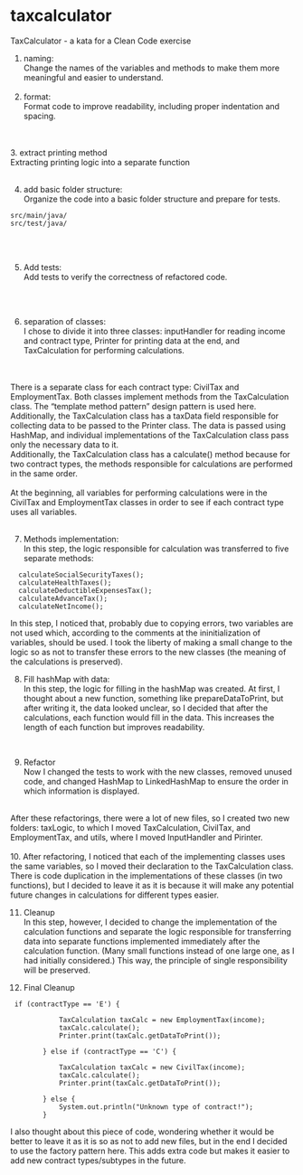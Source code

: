 # taxcalculator
TaxCalculator - a kata for a Clean Code exercise


1. naming:<br/>
Change the names of the variables and methods to make them more meaningful and easier to understand.<br />
   <br />
2. format:<br/>
Format code to improve readability, including proper indentation and spacing.
<br />
<br />
3. extract printing method<br/>
Extracting printing logic into a separate function
<br /><br />
   
4. add basic folder structure:<br/>
Organize the code into a basic folder structure and prepare for tests.


```
src/main/java/
src/test/java/
```

<br />
<br />

5. Add tests:<br/>
Add tests to verify the correctness of refactored code.
<br />
<br />

6. separation of classes:<br/>
I chose to divide it into three classes: inputHandler for reading income and contract type, Printer for printing data at the end, and TaxCalculation for performing calculations.
<br />
<br />There is a separate class for each contract type: CivilTax and EmploymentTax. Both classes implement methods from the TaxCalculation class. The “template method pattern” design pattern is used here. Additionally, the TaxCalculation class has a taxData field responsible for collecting data to be passed to the Printer class. The data is passed using HashMap, and individual implementations of the TaxCalculation class pass only the necessary data to it. <br />
Additionally, the TaxCalculation class has a calculate() method because for two contract types, the methods responsible for calculations are performed in the same order.<br/><br/>
At the beginning, all variables for performing calculations were in the CivilTax and EmploymentTax classes in order to see if each contract type uses all variables. <br /><br/>

7. Methods implementation:<br/>
In this step, the logic responsible for calculation was transferred to five separate methods:
 ```
   calculateSocialSecurityTaxes();
   calculateHealthTaxes();
   calculateDeductibleExpensesTax();
   calculateAdvanceTax();
   calculateNetIncome();
   ```
In this step, I noticed that, probably due to copying errors, two variables are not used which, according to the comments at the ininitialization of variables, should be used. I took the liberty of making a small change to the logic so as not to transfer these errors to the new classes (the meaning of the calculations is preserved).

8. Fill hashMap with data:<br/>
In this step, the logic for filling in the hashMap was created. At first, I thought about a new function, something like prepareDataToPrint, but after writing it, the data looked unclear, so I decided that after the calculations, each function would fill in the data. This increases the length of each function but improves readability.

<br />

9. Refactor<br/>
Now I changed the tests to work with the new classes, removed unused code, and changed HashMap to LinkedHashMap to ensure the order in which information is displayed.
<br/>
After these refactorings, there were a lot of new files, so I created two new folders:
taxLogic, to which I moved TaxCalculation, CivilTax, and EmploymentTax,
and utils, where I moved InputHandler and Pirinter.
<br />
<br/>
10. After refactoring, I noticed that each of the implementing classes uses the same variables, so I moved their declaration to the TaxCalculation class. There is code duplication in the implementations of these classes (in two functions), but I decided to leave it as it is because it will make any potential future changes in calculations for different types easier.

11. Cleanup<br/>
In this step, however, I decided to change the implementation of the calculation functions and separate the logic responsible for transferring data into separate functions implemented immediately after the calculation function. (Many small functions instead of one large one, as I had initially considered.) This way, the principle of single responsibility will be preserved.

12. Final Cleanup<br/>
```
 if (contractType == 'E') {

            TaxCalculation taxCalc = new EmploymentTax(income);
            taxCalc.calculate();
            Printer.print(taxCalc.getDataToPrint());

        } else if (contractType == 'C') {

            TaxCalculation taxCalc = new CivilTax(income);
            taxCalc.calculate();
            Printer.print(taxCalc.getDataToPrint());

        } else {
            System.out.println("Unknown type of contract!");
        }
```
I also thought about this piece of code, wondering whether it would be better to leave it as it is so as not to add new files, but in the end I decided to use the factory pattern here. This adds extra code but makes it easier to add new contract types/subtypes in the future.